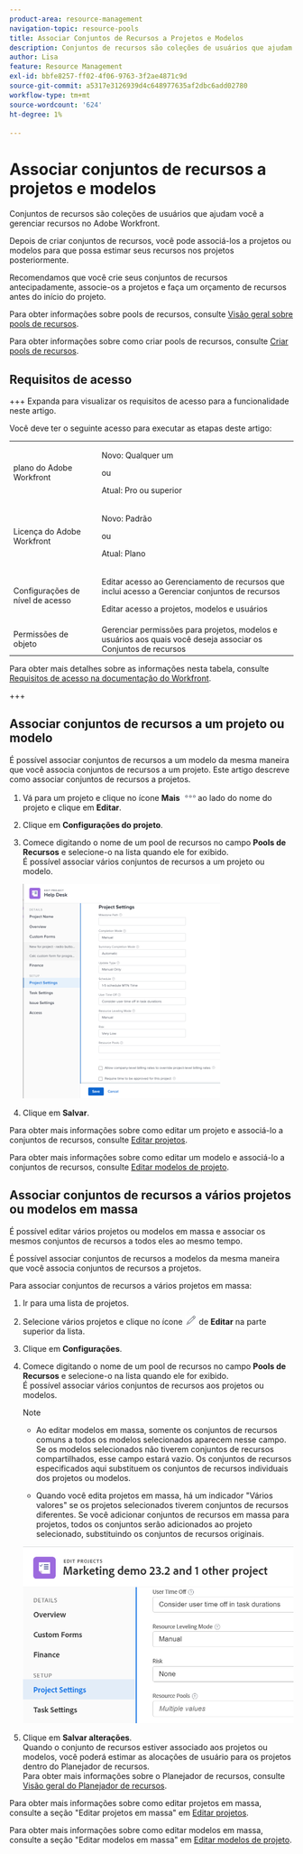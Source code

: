 ```yaml
---
product-area: resource-management
navigation-topic: resource-pools
title: Associar Conjuntos de Recursos a Projetos e Modelos
description: Conjuntos de recursos são coleções de usuários que ajudam você a gerenciar recursos no Adobe Workfront.
author: Lisa
feature: Resource Management
exl-id: bbfe8257-ff02-4f06-9763-3f2ae4871c9d
source-git-commit: a5317e3126939d4c648977635af2dbc6add02780
workflow-type: tm+mt
source-wordcount: '624'
ht-degree: 1%

---
```


# Associar conjuntos de recursos a projetos e modelos


<!-- drafted for bulk editing projects: keep this in yellow till this releases to ALL customers - May 1, 2023

Also - take out all the references to Preview and Prod at prod final
-->

<!--<span class="preview">The highlighted information on this page refers to functionality not yet generally available. It is available for all customers in the Preview environment and for a select group of customers in the Production environment.</span>-->


<!--
<p>The sections about how to add resource pools to templates, projects are duplicated from the articles listed in those sections (Editing Projects, Creating a Template, etc).</p>
<p>***I decided to keep these steps here, though, because it's hard to parse through those much lunger articles for just updating this one field.)</p>
-->

Conjuntos de recursos são coleções de usuários que ajudam você a gerenciar recursos no Adobe Workfront.

Depois de criar conjuntos de recursos, você pode associá-los a projetos ou modelos para que possa estimar seus recursos nos projetos posteriormente.

Recomendamos que você crie seus conjuntos de recursos antecipadamente, associe-os a projetos e faça um orçamento de recursos antes do início do projeto.

Para obter informações sobre pools de recursos, consulte [Visão geral sobre pools de recursos](../../../resource-mgmt/resource-planning/resource-pools/work-with-resource-pools.md).

Para obter informações sobre como criar pools de recursos, consulte [Criar pools de recursos](../../../resource-mgmt/resource-planning/resource-pools/create-resource-pools.md).

## Requisitos de acesso

+++ Expanda para visualizar os requisitos de acesso para a funcionalidade neste artigo.

Você deve ter o seguinte acesso para executar as etapas deste artigo:

<table style="table-layout:auto"> 
 <col> 
 <col> 
 <tbody> 
  <tr> 
   <td role="rowheader">plano do Adobe Workfront</td> 
   <td><p>Novo: Qualquer um</p>
       <p>ou</p>
       <p>Atual: Pro ou superior</p> </td> 
  </tr> 
  <tr> 
   <td role="rowheader">Licença do Adobe Workfront</td> 
   <td><p>Novo: Padrão</p>
       <p>ou</p>
       <p>Atual: Plano</p></td>
  </tr> 
  <tr> 
   <td role="rowheader">Configurações de nível de acesso</td> 
   <td> <p>Editar acesso ao Gerenciamento de recursos que inclui acesso a Gerenciar conjuntos de recursos</p> <p>Editar acesso a projetos, modelos e usuários</p></td> 
  </tr> 
  <tr data-mc-conditions=""> 
   <td role="rowheader">Permissões de objeto</td> 
   <td>Gerenciar permissões para projetos, modelos e usuários aos quais você deseja associar os Conjuntos de recursos</td> 
  </tr> 
 </tbody> 
</table>

Para obter mais detalhes sobre as informações nesta tabela, consulte [Requisitos de acesso na documentação do Workfront](/help/quicksilver/administration-and-setup/add-users/access-levels-and-object-permissions/access-level-requirements-in-documentation.md).

+++

## Associar conjuntos de recursos a um projeto ou modelo

É possível associar conjuntos de recursos a um modelo da mesma maneira que você associa conjuntos de recursos a um projeto. Este artigo descreve como associar conjuntos de recursos a projetos.

1. Vá para um projeto e clique no ícone **Mais** ![](assets/more-icon.png)ao lado do nome do projeto e clique em **Editar**.

1. Clique em **Configurações do projeto**.

1. Comece digitando o nome de um pool de recursos no campo **Pools de Recursos** e selecione-o na lista quando ele for exibido.\
   É possível associar vários conjuntos de recursos a um projeto ou modelo.

   ![](assets/nwe-project-settings-in-edit-project-box-350x380.png)

1. Clique em **Salvar**.

Para obter mais informações sobre como editar um projeto e associá-lo a conjuntos de recursos, consulte [Editar projetos](../../../manage-work/projects/manage-projects/edit-projects.md).

Para obter mais informações sobre como editar um modelo e associá-lo a conjuntos de recursos, consulte [Editar modelos de projeto](../../../manage-work/projects/create-and-manage-templates/edit-templates.md).

## Associar conjuntos de recursos a vários projetos ou modelos em massa

É possível editar vários projetos ou modelos em massa e associar os mesmos conjuntos de recursos a todos eles ao mesmo tempo.

É possível associar conjuntos de recursos a modelos da mesma maneira que você associa conjuntos de recursos a projetos.

Para associar conjuntos de recursos a vários projetos em massa:

1. Ir para uma lista de projetos.
1. Selecione vários projetos e clique no ícone ![](assets/edit-icon.png) de **Editar** na parte superior da lista.

1. Clique em **Configurações**.
1. Comece digitando o nome de um pool de recursos no campo **Pools de Recursos** e selecione-o na lista quando ele for exibido.\
   É possível associar vários conjuntos de recursos aos projetos ou modelos.

   >[!NOTE]
   >
   >* Ao editar modelos em massa, somente os conjuntos de recursos comuns a todos os modelos selecionados aparecem nesse campo. Se os modelos selecionados não tiverem conjuntos de recursos compartilhados, esse campo estará vazio. Os conjuntos de recursos especificados aqui substituem os conjuntos de recursos individuais dos projetos ou modelos.
   >
   >* Quando você edita projetos em massa, há um indicador &quot;Vários valores&quot; se os projetos selecionados tiverem conjuntos de recursos diferentes. Se você adicionar conjuntos de recursos em massa para projetos, todos os conjuntos serão adicionados ao projeto selecionado, substituindo os conjuntos de recursos originais.

   ![add_resource_pools_to_multiple_projects.png](assets/add-resource-pools-to-multiple-projects-350x358.png)

1. Clique em **Salvar alterações**.\
   Quando o conjunto de recursos estiver associado aos projetos ou modelos, você poderá estimar as alocações de usuário para os projetos dentro do Planejador de recursos.\
   Para obter mais informações sobre o Planejador de recursos, consulte [Visão geral do Planejador de recursos](../../../resource-mgmt/resource-planning/get-started-resource-planner.md).

Para obter mais informações sobre como editar projetos em massa, consulte a seção &quot;Editar projetos em massa&quot; em [Editar projetos](../../../manage-work/projects/manage-projects/edit-projects.md).

Para obter mais informações sobre como editar modelos em massa, consulte a seção &quot;Editar modelos em massa&quot; em [Editar modelos de projeto](../../../manage-work/projects/create-and-manage-templates/edit-templates.md).
